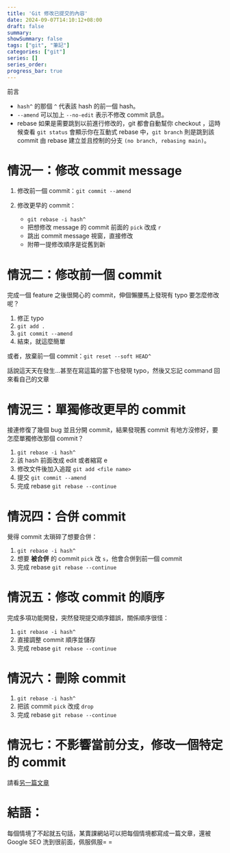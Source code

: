 ```yaml
---
title: 'Git 修改已提交的內容'
date: 2024-09-07T14:10:12+08:00
draft: false
summary: 
showSummary: false
tags: ["git", "筆記"]
categories: ["git"]
series: []
series_order: 
progress_bar: true
---
```


前言  
- `hash^` 的那個 `^` 代表該 hash 的前一個 hash。
- `--amend` 可以加上 `--no-edit` 表示不修改 commit 訊息。
- rebase 如果是需要跳到以前進行修改的，git 都會自動幫你 checkout ，這時候查看 `git status` 會顯示你在互動式 rebase 中，`git branch` 則是跳到該 commit 由 rebase 建立並且控制的分支 `(no branch, rebasing main)`。

# 情況一：修改 commit message

1. 修改前一個 commit：`git commit --amend`

2. 修改更早的 commit：
   - `git rebase -i hash^`
   - 把想修改 message 的 commit 前面的 `pick` 改成 `r`
   - 跳出 commit message 視窗，直接修改
   - 附帶一提修改順序是從舊到新


# 情況二：修改前一個 commit

完成一個 feature 之後很開心的 commit，伸個懶腰馬上發現有 typo 要怎麼修改呢？

1. 修正 typo
2. `git add .`
3. `git commit --amend`
4. 結束，就這麼簡單

或者，放棄前一個 commit：`git reset --soft HEAD^`

話說這天天在發生...甚至在寫這篇的當下也發現 typo，然後又忘記 command 回來看自己的文章

# 情況三：單獨修改更早的 commit

接連修復了幾個 bug 並且分開 commit，結果發現舊 commit 有地方沒修好，要怎麼單獨修改那個 commit？

1. `git rebase -i hash^`
2. 該 hash 前面改成 edit 或者縮寫 e
3. 修改文件後加入追蹤 `git add <file name>`
4. 提交 `git commit --amend`
5. 完成 rebase `git rebase --continue`

# 情況四：合併 commit

覺得 commit 太瑣碎了想要合併：

1. `git rebase -i hash^`
2. 想要 **被合併** 的 commit `pick` 改 `s`，他會合併到前一個 commit
3. 完成 rebase `git rebase --continue`

# 情況五：修改 commit 的順序

完成多項功能開發，突然發現提交順序錯誤，關係順序很怪：

1. `git rebase -i hash^`
2. 直接調整 commit 順序並儲存
3. 完成 rebase `git rebase --continue`

# 情況六：刪除 commit

1. `git rebase -i hash^`
2. 把該 commit `pick` 改成 `drop`
3. 完成 rebase `git rebase --continue`

# 情況七：不影響當前分支，修改一個特定的 commit

請看[另一篇文章](/posts/git-goback/)

# 結語：
每個情境了不起就五句話，某賣課網站可以把每個情境都寫成一篇文章，還被 Google SEO 洗到很前面，佩服佩服= =